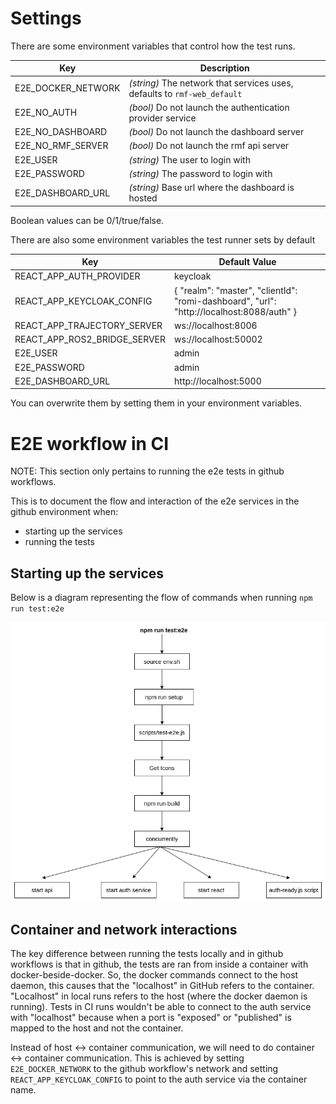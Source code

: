 # Settings

There are some environment variables that control how the test runs.

| Key | Description |
|---|---|
| E2E_DOCKER_NETWORK | _(string)_ The network that services uses, defaults to `rmf-web_default` |
| E2E_NO_AUTH | _(bool)_ Do not launch the authentication provider service |
| E2E_NO_DASHBOARD | _(bool)_ Do not launch the dashboard server |
| E2E_NO_RMF_SERVER | _(bool)_ Do not launch the rmf api server |
| E2E_USER | _(string)_ The user to login with |
| E2E_PASSWORD | _(string)_ The password to login with |
| E2E_DASHBOARD_URL | _(string)_ Base url where the dashboard is hosted |

Boolean values can be 0/1/true/false.

There are also some environment variables the test runner sets by default

| Key | Default Value |
|---|---|
| REACT_APP_AUTH_PROVIDER | keycloak |
| REACT_APP_KEYCLOAK_CONFIG | { "realm": "master", "clientId": "romi-dashboard", "url": "http://localhost:8088/auth" } |
| REACT_APP_TRAJECTORY_SERVER | ws://localhost:8006 |
| REACT_APP_ROS2_BRIDGE_SERVER | ws://localhost:50002 |
| E2E_USER | admin |
| E2E_PASSWORD | admin |
| E2E_DASHBOARD_URL | http://localhost:5000 |

You can overwrite them by setting them in your environment variables.

# E2E workflow in CI

NOTE: This section only pertains to running the e2e tests in github workflows.

This is to document the flow and interaction of the e2e services in the github environment when:

- starting up the services
- running the tests

## Starting up the services

Below is a diagram representing the flow of commands when running `npm run test:e2e`

![Flow of commands diagram](docs/resources/e2e-E2e-start-process.png)

## Container and network interactions

The key difference between running the tests locally and in github workflows is that in github, the tests are ran from inside a container with docker-beside-docker. So, the docker commands connect to the host daemon, this causes that the "localhost" in GitHub refers to the container. "Localhost" in local runs refers to the host (where the docker daemon is running). Tests in CI runs wouldn't be able to connect to the auth service with "localhost" because when a port is "exposed" or "published" is mapped to the host and not the container.

Instead of host <-> container communication, we will need to do container <-> container communication. This is achieved by setting `E2E_DOCKER_NETWORK` to the github workflow's network and setting `REACT_APP_KEYCLOAK_CONFIG` to point to the auth service via the container name.
